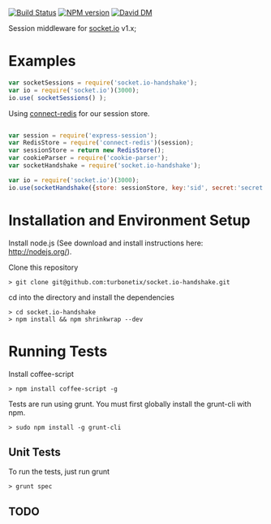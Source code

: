 
[![Build Status](https://travis-ci.org/turbonetix/socket.io-handshake.svg?branch=master)](https://travis-ci.org/turbonetix/socket.io-handshake)
[![NPM version](https://badge.fury.io/js/socket.io-handshake.svg)](http://badge.fury.io/js/socket.io-handshake)
[![David DM](https://david-dm.org/turbonetix/socket.io-handshake.png)](https://david-dm.org/turbonetix/socket.io-handshake.png)

Session middleware for [socket.io](https://github.com/Automattic/socket.io "socket.io") v1.x;

# Examples

```javascript
var socketSessions = require('socket.io-handshake');
var io = require('socket.io')(3000);
io.use( socketSessions() );

```

Using [connect-redis](https://www.npmjs.org/package/connect-redis "connect-redis") for our session store.

```javascript

var session = require('express-session');
var RedisStore = require('connect-redis')(session);
var sessionStore = return new RedisStore();
var cookieParser = require('cookie-parser');
var socketHandshake = require('socket.io-handshake');

var io = require('socket.io')(3000);
io.use(socketHandshake({store: sessionStore, key:'sid', secret:'secret', parser:cookieParser()}));

```

# Installation and Environment Setup

Install node.js (See download and install instructions here: http://nodejs.org/).

Clone this repository

    > git clone git@github.com:turbonetix/socket.io-handshake.git

cd into the directory and install the dependencies

    > cd socket.io-handshake
    > npm install && npm shrinkwrap --dev

# Running Tests

Install coffee-script

    > npm install coffee-script -g

Tests are run using grunt.  You must first globally install the grunt-cli with npm.

    > sudo npm install -g grunt-cli

## Unit Tests

To run the tests, just run grunt

    > grunt spec

## TODO
